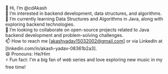 👋 Hi, I’m @cdAkash <br>
👀 I’m interested in backend development, data structures, and algorithms.<br>
🌱 I’m currently learning Data Structures and Algorithms in Java, along with exploring backend technologies.<br>
💞️ I’m looking to collaborate on open-source projects related to Java backend development and problem-solving challenges.<br>
📫 How to reach me [akashyadav15032002@gmail.com] or via LinkedIn at [linkedin.com/in/akash-yadav-08361b2a3].<br>
😄 Pronouns: He/Him <br>
⚡ Fun fact: I'm a big fan of web series and love exploring new music in my free time! <br>

<!---
cdAkash/cdAkash is a ✨ special ✨ repository because its `README.md` (this file) appears on your GitHub profile.
You can click the Preview link to take a look at your changes.
--->
